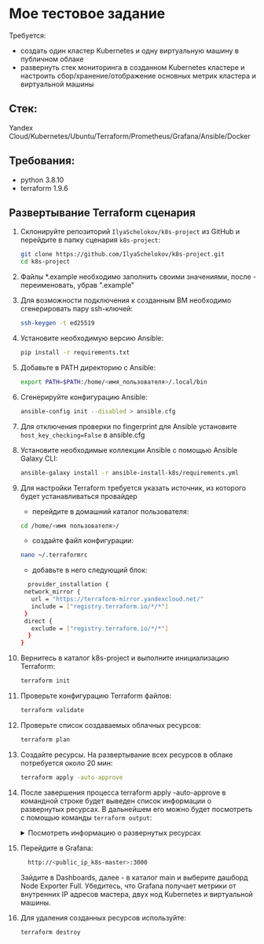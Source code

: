 # Мое тестовое задание
Требуется:
- создать один кластер Kubernetes и одну виртуальную машину в публичном облаке
- развернуть стек мониторинга в созданном Kubernetes кластере и настроить сбор/хранение/отображение основных метрик кластера и виртуальной машины

## Стек:
Yandex Cloud/Kubernetes/Ubuntu/Terraform/Prometheus/Grafana/Ansible/Docker

## Требования:
- python 3.8.10
- terraform 1.9.6

## Развертывание Terraform сценария
1. Склонируйте репозиторий `IlyaSchelokov/k8s-project` из GitHub и перейдите в папку сценария `k8s-project`:
    ```bash
    git clone https://github.com/IlyaSchelokov/k8s-project.git
    cd k8s-project
    ```
2. Файлы *.example необходимо заполнить своими значениями, после - переименовать, убрав ".example"
3. Для возможности подключения к созданным ВМ необходимо сгенерировать пару ssh-ключей:
   ```bash
   ssh-keygen -t ed25519
   ```
4. Установите необходимую версию Ansible:
   ```bash
   pip install -r requirements.txt
   ```
5. Добавьте в PATH директорию с Ansible:
   ```bash
   export PATH=$PATH:/home/<имя_пользователя>/.local/bin
   ```
6. Сгенерируйте конфигурацию Ansible:
   ```bash
   ansible-config init --disabled > ansible.cfg 
   ```
7. Для отключения проверки по fingerprint для Ansible установите ```host_key_checking=False``` в ansible.cfg
8. Установите необходимые коллекции Ansible с помощью Ansible Galaxy CLI:
   ```bash
   ansible-galaxy install -r ansible-install-k8s/requirements.yml
   ```
9. Для настройки Terraform требуется указать источник, из которого будет устанавливаться провайдер
   
   - перейдите в домашний каталог пользователя:
   ```bash
   cd /home/<имя пользователя>/
   ```
   - создайте файл конфигурации:
   ```bash
   nano ~/.terraformrc
   ```
   - добавьте в него следующий блок:
   ```bash
     provider_installation {
    network_mirror {
      url = "https://terraform-mirror.yandexcloud.net/"
      include = ["registry.terraform.io/*/*"]
    }
    direct {
      exclude = ["registry.terraform.io/*/*"]
     }
   }
   ```      
10. Вернитесь в каталог k8s-project и выполните инициализацию Terraform:
    ```bash
    terraform init
    ```    
11. Проверьте конфигурацию Terraform файлов:
    ```bash
    terraform validate
    ```
12. Проверьте список создаваемых облачных ресурсов:
    ```bash
    terraform plan
    ```
13. Создайте ресурсы. На развертывание всех ресурсов в облаке потребуется около 20 мин:
    ```bash
    terraform apply -auto-approve
    ```
14. После завершения процесса terraform apply -auto-approve в командной строке будет выведен список информации о развернутых ресурсах. В дальнейшем его можно будет посмотреть с помощью команды `terraform output`:

    <details>
    <summary>Посмотреть информацию о развернутых ресурсах</summary>

    | Название | Описание |
    | ----------- | ----------- |
    | `public_ip_k8s-master` | Публичный IP-адрес k8s-master
    | `internal_ip_k8s-master` | Внутренний IP-адрес k8s-master
    | `internal_ip_node1` | Внутренний IP-адрес node1
    | `internal_ip_node2` | Внутренний IP-адрес node2
    | `internal_ip_vm` | Внутренний IP-адрес vm

    </details>

15. Перейдите в Grafana:
    ```bash
      http://<public_ip_k8s-master>:3000
    ```
    Зайдите в Dashboards, далее - в каталог main и выберите дашборд Node Exporter Full. Убедитесь, что Grafana получает метрики от внутренних IP адресов мастера, двух нод Kubernetes и виртуальной машины.

16. Для удаления созданных ресурсов используйте:
    ```bash
    terraform destroy
    ```
